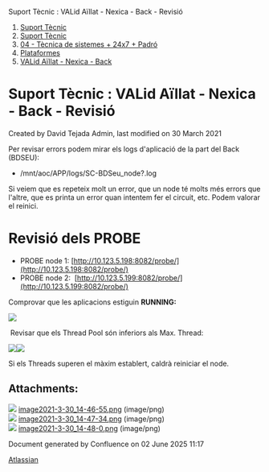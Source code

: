 Suport Tècnic : VALid Aïllat - Nexica - Back - Revisió  

1.  [Suport Tècnic](index.md)
2.  [Suport Tècnic](13893782.md)
3.  [04 - Tècnica de sistemes + 24x7 + Padró](26313202.md)
4.  [Plataformes](Plataformes_41520520.md)
5.  [VALid Aïllat - Nexica - Back](41522231.md)

Suport Tècnic : VALid Aïllat - Nexica - Back - Revisió
======================================================

Created by David Tejada Admin, last modified on 30 March 2021

Per revisar errors podem mirar els logs d'aplicació de la part del Back (BDSEU):

*   /mnt/aoc/APP/logs/SC-BDSeu\_node?.log

Si veiem que es repeteix molt un error, que un node té molts més errors que l'altre, que es printa un error quan intentem fer el circuit, etc. Podem valorar el reinici.

Revisió dels PROBE
==================

*   PROBE node 1: [http://10.123.5.198:8082/probe/](http://10.123.5.198:8082/probe/)
*   PROBE node 2:  [http://10.123.5.199:8082/probe/](http://10.123.5.199:8082/probe/)

Comprovar que les aplicacions estiguin **RUNNING:**

**![](attachments/41522235/41522247.png)**

 Revisar que els Thread Pool són inferiors als Max. Thread:

**![](attachments/41522235/41522248.png)![](attachments/41522235/41522249.png)**

Si els Threads superen el màxim establert, caldrà reiniciar el node.

  

  

  

Attachments:
------------

![](images/icons/bullet_blue.gif) [image2021-3-30\_14-46-55.png](attachments/41522235/41522247.png) (image/png)  
![](images/icons/bullet_blue.gif) [image2021-3-30\_14-47-34.png](attachments/41522235/41522248.png) (image/png)  
![](images/icons/bullet_blue.gif) [image2021-3-30\_14-48-0.png](attachments/41522235/41522249.png) (image/png)  

Document generated by Confluence on 02 June 2025 11:17

[Atlassian](http://www.atlassian.com/)